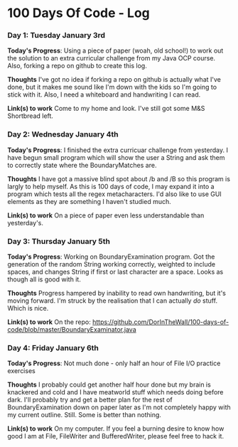 # 100 Days Of Code - Log


### Day 1: Tuesday January 3rd

**Today's Progress**: Using a piece of paper (woah, old school!) to work out the solution to an extra curricular challenge from my Java OCP course. Also, forking a repo on github to create this log.

**Thoughts** I've got no idea if forking a repo on github is actually what I've done, but it makes me sound like I'm down with the kids so I'm going to stick with it. Also, I need a whiteboard and handwriting I can read.

**Link(s) to work**
Come to my home and look. I've still got some M&S Shortbread left.

### Day 2: Wednesday January 4th

**Today's Progress**: I finished the extra curricuar challenge from yesterday. I have begun small program which will show the user a String and ask them to correctly state where the BoundaryMatches are.

**Thoughts** I have got a massive blind spot about /b and /B so this program is largly to help myself. As this is 100 days of code, I may expand it into a program which tests all the regex metacharacters. I'd also like to use GUI elements as they are something I haven't studied much.

**Link(s) to work**
On a piece of paper even less understandable than yesterday's.

### Day 3: Thursday January 5th

**Today's Progress**: Working on BoundaryExamination program. Got the generation of the random String working correctly, weighted to include spaces, and changes String if first or last character are a space. Looks as though all is good with it.

**Thoughts** Progress hampered by inability to read own handwriting, but it's moving forward. I'm struck by the realisation that I can actually *do* stuff. Which is nice. 

**Link(s) to work**
On the repo: https://github.com/DorInTheWall/100-days-of-code/blob/master/BoundaryExaminator.java

### Day 4: Friday January 6th

**Today's Progress**: Not much done - only half an hour of File I/O practice exercises

**Thoughts** I probably could get another half hour done but my brain is knackered and cold and I have meatworld stuff which needs doing before dark. I'll probably try and get a better plan for the rest of BoundaryExamination down on paper later as I'm not completely happy with my current outline. Still. Some is better than nothing.

**Link(s) to work**
On my computer. If you feel a burning desire to know how good I am at File, FileWriter and BufferedWriter, please feel free to hack it.
